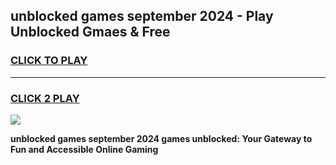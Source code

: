 
## unblocked games september 2024 - Play Unblocked Gmaes & Free
<h3>
<a href="https://premium.freeplayer.one?title=unblocked_games_september_2024&ref=20F">CLICK TO PLAY</a></h3>
<hr>

<h3>
<a href="https://premium.freeplayer.one?title=unblocked_games_september_2024&ref=20F">CLICK 2 PLAY</a>
  
</h3>

<a href="https://premium.freeplayer.one?title=unblocked_games_september_2024&ref=20F/"><img src="https://clearcache.store/games.png"></a>


**unblocked games september 2024 games unblocked: Your Gateway to Fun and Accessible Online Gaming**
